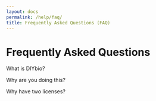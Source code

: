 ```yaml
---
layout: docs
permalink: /help/faq/
title: Frequently Asked Questions (FAQ)
---
```


# Frequently Asked Questions

What is DIYbio?

Why are you doing this?

Why have two licenses?
